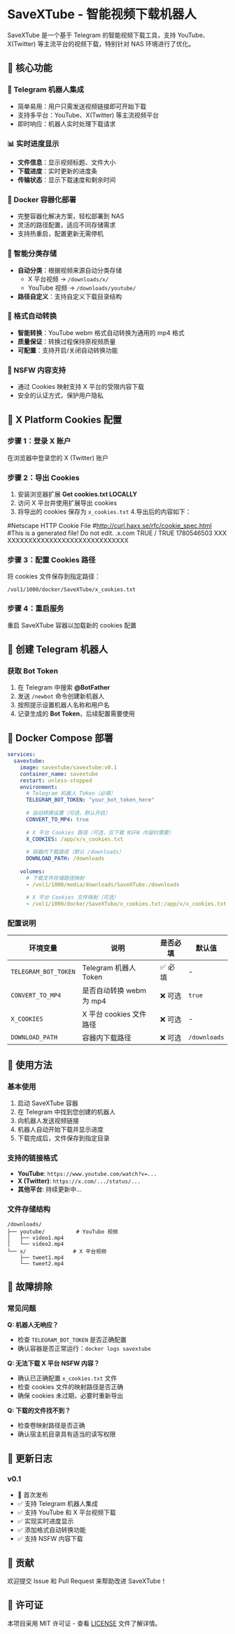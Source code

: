 # SaveXTube - 智能视频下载机器人

SaveXTube 是一个基于 Telegram 的智能视频下载工具，支持 YouTube、X(Twitter) 等主流平台的视频下载，特别针对 NAS 环境进行了优化。

## 🚀 核心功能

### 📱 Telegram 机器人集成
- 简单易用：用户只需发送视频链接即可开始下载
- 支持多平台：YouTube、X(Twitter) 等主流视频平台
- 即时响应：机器人实时处理下载请求

### 📊 实时进度显示
- **文件信息**：显示视频标题、文件大小
- **下载进度**：实时更新的进度条
- **传输状态**：显示下载速度和剩余时间

### 🐳 Docker 容器化部署
- 完整容器化解决方案，轻松部署到 NAS
- 灵活的路径配置，适应不同存储需求
- 支持热重启，配置更新无需停机

### 📂 智能分类存储
- **自动分类**：根据视频来源自动分类存储
  - X 平台视频 → `/downloads/x/`
  - YouTube 视频 → `/downloads/youtube/`
- **路径自定义**：支持自定义下载目录结构

### 🔄 格式自动转换
- **智能转换**：YouTube webm 格式自动转换为通用的 mp4 格式
- **质量保证**：转换过程保持原视频质量
- **可配置**：支持开启/关闭自动转换功能

### 🔞 NSFW 内容支持
- 通过 Cookies 映射支持 X 平台的受限内容下载
- 安全的认证方式，保护用户隐私

## 🍪 X Platform Cookies 配置

### 步骤 1：登录 X 账户
在浏览器中登录您的 X (Twitter) 账户

### 步骤 2：导出 Cookies
1. 安装浏览器扩展 **Get cookies.txt LOCALLY**
2. 访问 X 平台并使用扩展导出 cookies
3. 将导出的 cookies 保存为 `x_cookies.txt`
4.导出后的内容如下：

#Netscape HTTP Cookie File
#http://curl.haxx.se/rfc/cookie_spec.html
#This is a generated file!  Do not edit.
.x.com	TRUE	/	TRUE	1780546503	XXX	XXXXXXXXXXXXXXXXXXXXXXXXXXXXX
### 步骤 3：配置 Cookies 路径
将 cookies 文件保存到指定路径：
```
/vol1/1000/docker/SaveXTube/x_cookies.txt
```

### 步骤 4：重启服务
重启 SaveXTube 容器以加载新的 cookies 配置

## 🤖 创建 Telegram 机器人

### 获取 Bot Token
1. 在 Telegram 中搜索 **@BotFather**
2. 发送 `/newbot` 命令创建新机器人
3. 按照提示设置机器人名称和用户名
4. 记录生成的 **Bot Token**，后续配置需要使用

## 🚀 Docker Compose 部署

```yaml
services:
  savextube:
    image: savextube/savextube:v0.1
    container_name: savextube
    restart: unless-stopped
    environment:
      # Telegram 机器人 Token（必填）
      TELEGRAM_BOT_TOKEN: "your_bot_token_here"
      
      # 自动转换设置（可选，默认开启）
      CONVERT_TO_MP4: true
      
      # X 平台 Cookies 路径（可选，仅下载 NSFW 内容时需要）
      X_COOKIES: /app/x/x_cookies.txt
      
      # 容器内下载路径（默认 /downloads）
      DOWNLOAD_PATH: /downloads
      
    volumes:
      # 下载文件存储路径映射
      - /vol1/1000/media/downloads/SaveXTube:/downloads
      
      # X 平台 Cookies 文件映射（可选）
      - /vol1/1000/docker/SaveXTube/x_cookies.txt:/app/x/x_cookies.txt
```

### 配置说明

| 环境变量 | 说明 | 是否必填 | 默认值 |
|---------|------|---------|--------|
| `TELEGRAM_BOT_TOKEN` | Telegram 机器人 Token | ✅ 必填 | - |
| `CONVERT_TO_MP4` | 是否自动转换 webm 为 mp4 | ❌ 可选 | `true` |
| `X_COOKIES` | X 平台 cookies 文件路径 | ❌ 可选 | - |
| `DOWNLOAD_PATH` | 容器内下载路径 | ❌ 可选 | `/downloads` |

## 📖 使用方法

### 基本使用
1. 启动 SaveXTube 容器
2. 在 Telegram 中找到您创建的机器人
3. 向机器人发送视频链接
4. 机器人自动开始下载并显示进度
5. 下载完成后，文件保存到指定目录

### 支持的链接格式
- **YouTube**: `https://www.youtube.com/watch?v=...`
- **X (Twitter)**: `https://x.com/.../status/...`
- **其他平台**: 持续更新中...

### 文件存储结构
```
/downloads/
├── youtube/          # YouTube 视频
│   ├── video1.mp4
│   └── video2.mp4
└── x/               # X 平台视频
    ├── tweet1.mp4
    └── tweet2.mp4
```

## 🔧 故障排除

### 常见问题

**Q: 机器人无响应？**
- 检查 `TELEGRAM_BOT_TOKEN` 是否正确配置
- 确认容器是否正常运行：`docker logs savextube`

**Q: 无法下载 X 平台 NSFW 内容？**
- 确认已正确配置 `x_cookies.txt` 文件
- 检查 cookies 文件的映射路径是否正确
- 确保 cookies 未过期，必要时重新导出

**Q: 下载的文件找不到？**
- 检查卷映射路径是否正确
- 确认宿主机目录具有适当的读写权限

## 📝 更新日志

### v0.1
- 🎉 首次发布
- ✅ 支持 Telegram 机器人集成
- ✅ 支持 YouTube 和 X 平台视频下载
- ✅ 实现实时进度显示
- ✅ 添加格式自动转换功能
- ✅ 支持 NSFW 内容下载

## 🤝 贡献

欢迎提交 Issue 和 Pull Request 来帮助改进 SaveXTube！

## 📄 许可证

本项目采用 MIT 许可证 - 查看 [LICENSE](LICENSE) 文件了解详情。
